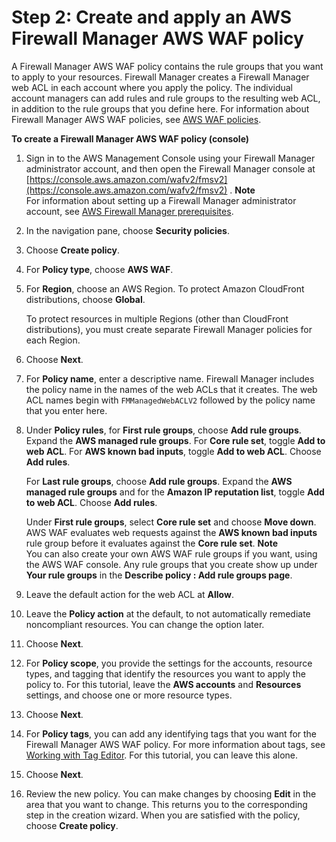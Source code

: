 # Step 2: Create and apply an AWS Firewall Manager AWS WAF policy<a name="get-started-fms-create-security-policy"></a>

A Firewall Manager AWS WAF policy contains the rule groups that you want to apply to your resources\. Firewall Manager creates a Firewall Manager web ACL in each account where you apply the policy\. The individual account managers can add rules and rule groups to the resulting web ACL, in addition to the rule groups that you define here\. For information about Firewall Manager AWS WAF policies, see [AWS WAF policies](waf-policies.md)\.

**To create a Firewall Manager AWS WAF policy \(console\)**

1. Sign in to the AWS Management Console using your Firewall Manager administrator account, and then open the Firewall Manager console at [https://console.aws.amazon.com/wafv2/fmsv2](https://console.aws.amazon.com/wafv2/fmsv2) \. 
**Note**  
For information about setting up a Firewall Manager administrator account, see [AWS Firewall Manager prerequisites](fms-prereq.md)\.

1. In the navigation pane, choose **Security policies**\.

1. Choose **Create policy**\.

1. For **Policy type**, choose **AWS WAF**\. 

1. For **Region**, choose an AWS Region\. To protect Amazon CloudFront distributions, choose **Global**\.

   To protect resources in multiple Regions \(other than CloudFront distributions\), you must create separate Firewall Manager policies for each Region\.

1. Choose **Next**\.

1. For **Policy name**, enter a descriptive name\. Firewall Manager includes the policy name in the names of the web ACLs that it creates\. The web ACL names begin with `FMManagedWebACLV2` followed by the policy name that you enter here\. 

1. Under **Policy rules**, for **First rule groups**, choose **Add rule groups**\. Expand the **AWS managed rule groups**\. For **Core rule set**, toggle **Add to web ACL**\. For **AWS known bad inputs**, toggle **Add to web ACL**\. Choose **Add rules**\.

   For **Last rule groups**, choose **Add rule groups**\. Expand the **AWS managed rule groups** and for the **Amazon IP reputation list**, toggle **Add to web ACL**\. Choose **Add rules**\.

   Under **First rule groups**, select **Core rule set** and choose **Move down**\. AWS WAF evaluates web requests against the **AWS known bad inputs** rule group before it evaluates against the **Core rule set**\. 
**Note**  
You can also create your own AWS WAF rule groups if you want, using the AWS WAF console\. Any rule groups that you create show up under **Your rule groups** in the **Describe policy : Add rule groups page**\. 

1. Leave the default action for the web ACL at **Allow**\. 

1. Leave the **Policy action** at the default, to not automatically remediate noncompliant resources\. You can change the option later\. 

1. Choose **Next**\.

1. For **Policy scope**, you provide the settings for the accounts, resource types, and tagging that identify the resources you want to apply the policy to\. For this tutorial, leave the **AWS accounts** and **Resources** settings, and choose one or more resource types\.

1. Choose **Next**\.

1. For **Policy tags**, you can add any identifying tags that you want for the Firewall Manager AWS WAF policy\. For more information about tags, see [Working with Tag Editor](https://docs.aws.amazon.com/awsconsolehelpdocs/latest/gsg/tag-editor.html)\. For this tutorial, you can leave this alone\.

1. Choose **Next**\.

1. Review the new policy\. You can make changes by choosing **Edit** in the area that you want to change\. This returns you to the corresponding step in the creation wizard\. When you are satisfied with the policy, choose **Create policy**\.